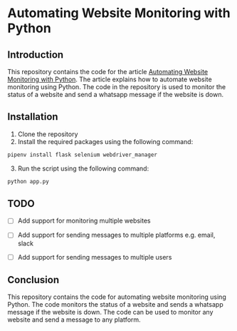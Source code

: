 # Automating Website Monitoring with Python

## Introduction

This repository contains the code for the article [Automating Website Monitoring with Python](https://py-core.com/automating-website-service-monitoring-with-python/). The article explains how to automate website monitoring using Python. The code in the repository is used to monitor the status of a website and send a whatsapp message if the website is down.

## Installation

1. Clone the repository
2. Install the required packages using the following command:
```bash
pipenv install flask selenium webdriver_manager 
```
3. Run the script using the following command:
```bash
python app.py
```

## TODO 

- [ ] Add support for monitoring multiple websites
- [ ] Add support for sending messages to multiple platforms e.g. email, slack
- [ ] Add support for sending messages to multiple users


## Conclusion

This repository contains the code for automating website monitoring using Python. The code monitors the status of a website and sends a whatsapp message if the website is down. The code can be used to monitor any website and send a message to any platform.






